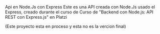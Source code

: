 Api en Node.Js con Express
Este es una API creada con Node.Js usado el Express, creado durante el curso de Curso de "Backend con Node.js: API REST con Express.js" en Platzi

(Este proyecto esta en proceso y esta no es la vercion final)
